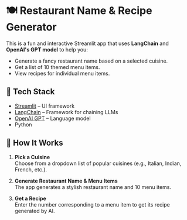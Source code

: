 # 🍽️ Restaurant Name & Recipe Generator

This is a fun and interactive Streamlit app that uses **LangChain** and **OpenAI's GPT model** to help you:
- Generate a fancy restaurant name based on a selected cuisine.
- Get a list of 10 themed menu items.
- View recipes for individual menu items.

## 🔧 Tech Stack
- [Streamlit](https://streamlit.io/) – UI framework
- [LangChain](https://www.langchain.com/) – Framework for chaining LLMs
- [OpenAI GPT](https://platform.openai.com/) – Language model
- Python



## 🚀 How It Works

1. **Pick a Cuisine**  
   Choose from a dropdown list of popular cuisines (e.g., Italian, Indian, French, etc.).

2. **Generate Restaurant Name & Menu Items**  
   The app generates a stylish restaurant name and 10 menu items.

3. **Get a Recipe**  
   Enter the number corresponding to a menu item to get its recipe generated by AI.




